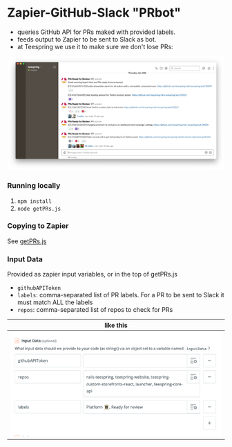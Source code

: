 # Zapier-GitHub-Slack "PRbot"

- queries GitHub API for PRs maked with provided labels.
- feeds output to Zapier to be sent to Slack as bot.
- at Teespring we use it to make sure we don't lose PRs:

![usage example](images/usage_example.png)

### Running locally

1. `npm install`
1. `node getPRs.js`

### Copying to Zapier

See [getPRs.js](getPRs.js)

### Input Data

Provided as zapier input variables, or in the top of getPRs.js

- `githubAPIToken`
- `labels`: comma-separated list of PR labels. For a PR to be sent to Slack it must match ALL the labels
- `repos`: comma-separated list of repos to check for PRs

|like this|
|-|
|![screenshot of Zapier input variables](images/zapier_input_example.png)|
